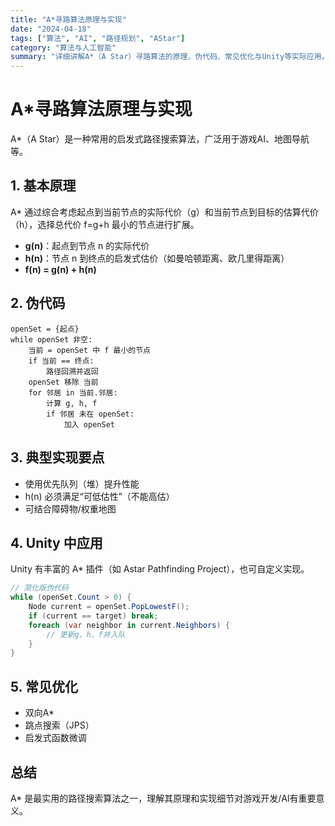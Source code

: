 ```yaml
---
title: "A*寻路算法原理与实现"
date: "2024-04-18"
tags: ["算法", "AI", "路径规划", "AStar"]
category: "算法与人工智能"
summary: "详细讲解A*（A Star）寻路算法的原理、伪代码、常见优化与Unity等实际应用。"
---
```


# A*寻路算法原理与实现

A*（A Star）是一种常用的启发式路径搜索算法，广泛用于游戏AI、地图导航等。

## 1. 基本原理
A* 通过综合考虑起点到当前节点的实际代价（g）和当前节点到目标的估算代价（h），选择总代价 f=g+h 最小的节点进行扩展。

- **g(n)**：起点到节点 n 的实际代价
- **h(n)**：节点 n 到终点的启发式估价（如曼哈顿距离、欧几里得距离）
- **f(n) = g(n) + h(n)**

## 2. 伪代码
```pseudo
openSet = {起点}
while openSet 非空:
    当前 = openSet 中 f 最小的节点
    if 当前 == 终点:
        路径回溯并返回
    openSet 移除 当前
    for 邻居 in 当前.邻居:
        计算 g, h, f
        if 邻居 未在 openSet:
            加入 openSet
```

## 3. 典型实现要点
- 使用优先队列（堆）提升性能
- h(n) 必须满足“可低估性”（不能高估）
- 可结合障碍物/权重地图

## 4. Unity 中应用
Unity 有丰富的 A* 插件（如 Astar Pathfinding Project），也可自定义实现。

```csharp
// 简化版伪代码
while (openSet.Count > 0) {
    Node current = openSet.PopLowestF();
    if (current == target) break;
    foreach (var neighbor in current.Neighbors) {
        // 更新g、h、f并入队
    }
}
```

## 5. 常见优化
- 双向A*
- 跳点搜索（JPS）
- 启发式函数微调

## 总结
A* 是最实用的路径搜索算法之一，理解其原理和实现细节对游戏开发/AI有重要意义。
